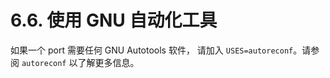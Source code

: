 # 6.6. 使用 GNU 自动化工具

如果一个 port 需要任何 GNU Autotools 软件， 请加入 `USES=autoreconf`。请参阅 `autoreconf` 以了解更多信息。

